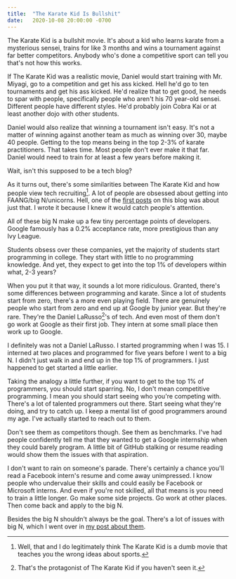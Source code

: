 ```yaml
---
title:  "The Karate Kid Is Bullshit"
date:   2020-10-08 20:00:00 -0700
---
```


The Karate Kid is a bullshit movie. It's about a kid who learns karate
from a mysterious sensei, trains for like 3 months and wins a
tournament against far better competitors. Anybody who's done a
competitive sport can tell you that's not how this works.

If The Karate Kid was a realistic movie, Daniel would start training
with Mr. Miyagi, go to a competition and get his ass kicked. Hell he'd
go to ten tournaments and get his ass kicked. He'd realize that to get
good, he needs to spar with people, specifically people who aren't his
70 year-old sensei. Different people have different styles. He'd
probably join Cobra Kai or at least another dojo with other students.

Daniel would also realize that winning a tournament isn't easy. It's
not a matter of winning against another team as much as winning over
30, maybe 40 people. Getting to the top means being in the top 2-3% of
karate practitioners. That takes time. Most people don't ever make it
that far. Daniel would need to train for at least a few years before
making it.

Wait, isn't this supposed to be a tech blog?

As it turns out, there's some similarities between The Karate Kid and
how people view tech recruiting[^1]. A lot of people are obsessed
about getting into FAANG/big N/unicorns. Hell, one of the [first
posts](https://blog.torchnyu.com/2019/11/14/get-that-big-n-job.html)
on this blog was about just that. I wrote it because I knew it would
catch people's attention.

[^1]: Well, that and I do legitimately think The Karate Kid is a dumb
    movie that teaches you the wrong ideas about sports.

All of these big N make up a few tiny percentage points of
developers. Google famously has a 0.2% acceptance rate, more
prestigious than any Ivy League.

Students obsess over these companies, yet the majority of students
start programming in college. They start with little to no programming
knowledge. And yet, they expect to get into the top 1% of developers
within what, 2-3 years?

When you put it that way, it sounds a lot more ridiculous. Granted,
there's some differences between programming and karate. Since a lot
of students start from zero, there's a more even playing field. There
are genuinely people who start from zero and end up at Google by
junior year. But they're rare. They're the Daniel LaRusso[^2]'s of
tech. And even most of them don't go work at Google as their first
job. They intern at some small place then work up to Google.

[^2]: That's the protagonist of The Karate Kid if you haven't seen it.

I definitely was not a Daniel LaRusso. I started programming when I
was 15. I interned at two places and programmed for five years before
I went to a big N. I didn't just walk in and end up in the top 1% of
programmers. I just happened to get started a little earlier.

Taking the analogy a little further, if you want to get to the top 1%
of programmers, you should start sparring. No, I don't mean
competitive programming. I mean you should start seeing who you're
competing with. There's a lot of talented programmers out there. Start
seeing what they're doing, and try to catch up. I keep a mental list
of good programmers around my age. I've actually started to reach out
to them.

Don't see them as competitors though. See them as benchmarks. I've had
people confidently tell me that they wanted to get a Google internship
when they could barely program. A little bit of GitHub stalking or
resume reading would show them the issues with that aspiration.

I don't want to rain on someone's parade. There's certainly a chance
you'll read a Facebook intern's resume and come away unimpressed. I
know people who undervalue their skills and could easily be Facebook
or Microsoft interns. And even if you're not skilled, all that means
is you need to train a little longer. Go make some side projects. Go
work at other places. Then come back and apply to the big N.

Besides the big N shouldn't always be the goal. There's a lot of
issues with big N, which I went over in [my post about
them](https://blog.torchnyu.com/2019/11/14/get-that-big-n-job.html).
